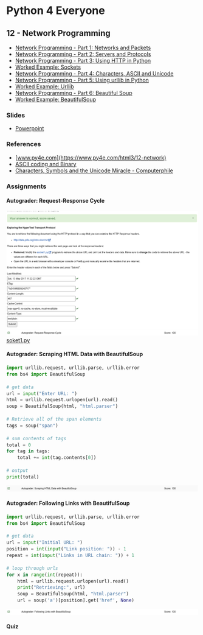 # Python 4 Everyone

## 12 - Network Programming

- [Network Programming - Part 1: Networks and Packets](https://youtu.be/RsnaRPC52G0)
- [Network Programming - Part 2: Servers and Protocols](https://youtu.be/Bvx7vY454xw)
- [Network Programming - Part 3: Using HTTP in Python](https://youtu.be/Lr9Vm-VghAk)
- [Worked Example: Sockets](https://youtu.be/EqUyu8ZZYUE)
- [Network Programming - Part 4: Characters, ASCII and Unicode](https://youtu.be/-cmlmaVSONg)
- [Network Programming - Part 5: Using urllib in Python](https://youtu.be/k1sUxGPpQOk)
- [Worked Example: Urllib](https://youtu.be/jKaCKIdIoks)
- [Network Programming - Part 6: Beautiful Soup](https://youtu.be/D7ZI8--qbBw)
- [Worked Example: BeautifulSoup](https://youtu.be/mhaHWiSPxxE)

### Slides

- [Powerpoint](../Resources/Pythonlearn-12-HTTP.pptx)

### References

- [www.py4e.com](https://www.py4e.com/html3/12-network)
- [ASCII coding and Binary](https://www.youtube.com/watch?v=H4l42nbYmrU&t=308s)
- [Characters, Symbols and the Unicode Miracle - Computerphile](https://www.youtube.com/watch?v=MijmeoH9LT4&t=385s)

### Assignments

#### Autograder: Request-Response Cycle

![Image of Autograder Request-Response](autograder-request-response.png)
![Image of Grade for Autograder Request-Response](./grade-request-response.png)
[soket1.py](socket1.py)

#### Autograder: Scraping HTML Data with BeautifulSoup

```python
import urllib.request, urllib.parse, urllib.error
from bs4 import BeautifulSoup

# get data
url = input("Enter URL: ")
html = urllib.request.urlopen(url).read()
soup = BeautifulSoup(html, "html.parser")

# Retrieve all of the span elements
tags = soup("span")

# sum contents of tags
total = 0
for tag in tags:
    total += int(tag.contents[0])

# output
print(total)
```
![Image of Grade for Autograder Scraping](./grade-scrape.png)

#### Autograder: Following Links with BeautifulSoup

```python
import urllib.request, urllib.parse, urllib.error
from bs4 import BeautifulSoup

# get data
url = input("Initial URL: ")
position = int(input("Link position: ")) - 1
repeat = int(input("Links in URL chain: ")) + 1

# loop through urls
for x in range(int(repeat)):
    html = urllib.request.urlopen(url).read()
    print("Retrieving:", url)
    soup = BeautifulSoup(html, "html.parser")
    url = soup('a')[position].get('href', None)
```

![Image of Grade for Autograder BeautifulSoup](./grade-links.png)

#### Quiz

<!-- ![Image of quiz Assignment](quiz-12.png) -->